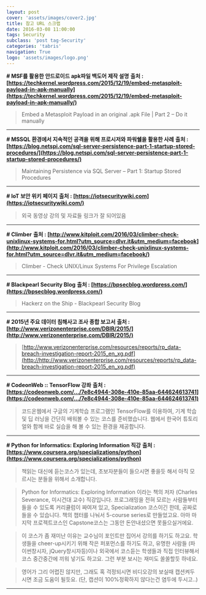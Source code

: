 ```yaml
---
layout: post
cover: 'assets/images/cover2.jpg'
title: 참고 URL 스크랩
date: 2016-03-08 11:00:00
tags: Security
subclass: 'post tag-Security'
categories: 'tabris'
navigation: True
logo: 'assets/images/logo.png'
---
```


**# MSF를 활용한 안드로이드 apk파일 백도어 제작 설명**
**출처 : [https://techkernel.wordpress.com/2015/12/19/embed-metasploit-payload-in-apk-manually](https://techkernel.wordpress.com/2015/12/19/embed-metasploit-payload-in-apk-manually/)**
>Embed a Metasploit Payload in an original .apk File | Part 2 – Do it manually

- - - -

**# MSSQL 환경에서 지속적인 공격을 위해 프로시저와 파워쉘을 활용한 사례**
**출처 : [https://blog.netspi.com/sql-server-persistence-part-1-startup-stored-procedures/](https://blog.netspi.com/sql-server-persistence-part-1-startup-stored-procedures/)**
>Maintaining Persistence via SQL Server – Part 1: Startup Stored Procedures

- - -

**# IoT 보안 위키 페이지**
**출처 : [https://iotsecuritywiki.com](https://iotsecuritywiki.com/)**
>외국 동영상 강의 및 자료들 링크가 잘 되어있음

- - -

**# Climber**
**출처 : [http://www.kitploit.com/2016/03/climber-check-unixlinux-systems-for.html?utm_source=dlvr.it&utm_medium=facebook](http://www.kitploit.com/2016/03/climber-check-unixlinux-systems-for.html?utm_source=dlvr.it&utm_medium=facebook/)**
>Climber - Check UNIX/Linux Systems For Privilege Escalation

- - -

**# Blackpearl Security Blog**
**출처 : [https://bpsecblog.wordpress.com/](https://bpsecblog.wordpress.com/)**
>Hackerz on the Ship - Blackpearl Security Blog

- - -

**# 2015년 주요 데이터 침해사고 조사 종합 보고서**
**출처 : [http://www.verizonenterprise.com/DBIR/2015/](http://www.verizonenterprise.com/DBIR/2015/)**
>[http://www.verizonenterprise.com/resources/reports/rp_data-breach-investigation-report-2015_en_xg.pdf](http://http://www.verizonenterprise.com/resources/reports/rp_data-breach-investigation-report-2015_en_xg.pdf)

- - -

**# CodeonWeb :: TensorFlow 강좌**
**출처 : [https://codeonweb.com/…/7e8c4944-308e-410e-85aa-644624613741](https://codeonweb.com/…/7e8c4944-308e-410e-85aa-644624613741)**
>코드온웹에서 구글의 기계학습 프로그램인 TensorFlow를 이용하여, 기계 학습 및 딥 러닝을 간단히 배워볼 수 있는 코스를 준비했습니다. 웹에서 한국어 튜토리얼와 함께 바로 실습을 해 볼 수 있는 환경을 제공합니다.

- - -

**# Python for Informatics: Exploring Information 직강**
**출처 : [https://www.coursera.org/specializations/python](https://www.coursera.org/specializations/python)**
>책읽는 대신에 듣는코스가 있는데, 초보자분들이 들으시면 좋을듯 해서 아직 모르시는 분들을 위해서 소개합니다. 

>Python for Informatics: Exploring Information 이라는 책의 저자 (Charles Severance, 미시건대 교수) 직강입니다. 프로그래밍을 전혀 모르는 사람들부터 들을 수 있도록 커리큘럼이 짜여져 있고, Specialization 코스이긴 한데, 공짜로 들을 수 있습니다. 책의 챕터를 나눠서 5-course series로 만들었고요. 아마 마지막 프로젝트코스인 Capstone코스는 그동안 돈안내셨으면 못들으실거에요. 

>이 코스가 좀 재미난 이유는 교수님이 포인트만 집어서 강의를 하기도 하고요. 학생들을 cheer-up시키기 위해 작은 퍼포먼스를 하기도 하고, 유명한 사람들 (파이썬창시자, jQuery창시자등)이나 외국에서 코스듣는 학생들과 직접 인터뷰해서 코스 중간중간에 끼워 넣기도 하고요. 그런 부분 보시는 재미도 쏠쏠할듯 하네요.

>영어가 그리 어렵진 않지만, 그래도 혹 걱정되시면 비디오강의 보실때 캡션켜두시면 조금 도움이 될듯요. (단, 캡션이 100%정확하지 않다는건 염두에 두시고..)

- - -
